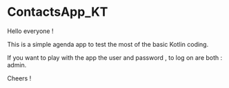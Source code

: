 # ContactsApp_KT

Hello everyone ! 

This is a simple agenda app to test the most of the basic Kotlin coding. 

If you want to play with the app the user and password , to log on are both : admin.

Cheers !
